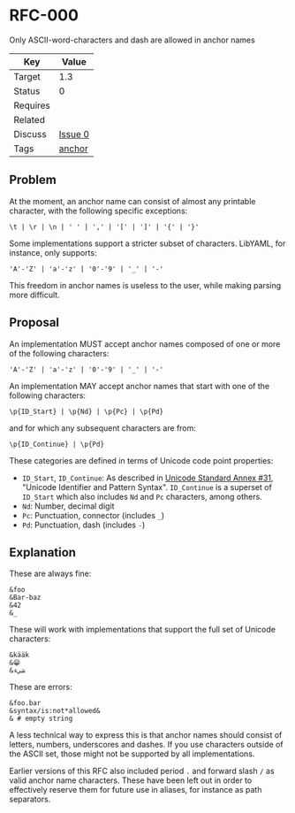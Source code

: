 RFC-000
=======

Only ASCII-word-characters and dash are allowed in anchor names


| Key | Value |
| --- | --- |
| Target | 1.3 |
| Status | 0 |
| Requires | |
| Related | |
| Discuss | [Issue 0](../../issues/0) |
| Tags | [anchor]() |


## Problem

At the moment, an anchor name can consist of almost any printable character, with the following specific exceptions:

```
\t | \r | \n | ' ' | ',' | '[' | ']' | '{' | '}'
```

Some implementations support a stricter subset of characters.
LibYAML, for instance, only supports:

```
'A'-'Z' | 'a'-'z' | '0'-'9' | '_' | '-'
```

This freedom in anchor names is useless to the user, while making parsing more difficult.


## Proposal

An implementation MUST accept anchor names composed of one or more of the following characters:

```
'A'-'Z' | 'a'-'z' | '0'-'9' | '_' | '-'
```

An implementation MAY accept anchor names that start with one of the following characters:

```
\p{ID_Start} | \p{Nd} | \p{Pc} | \p{Pd}
```

and for which any subsequent characters are from:

```
\p{ID_Continue} | \p{Pd}
```

These categories are defined in terms of Unicode code point properties:
- `ID_Start`, `ID_Continue`: As described in [Unicode Standard Annex #31](http://www.unicode.org/reports/tr31/), "Unicode Identifier and Pattern Syntax".
  `ID_Continue` is a superset of `ID_Start` which also includes `Nd` and `Pc` characters, among others.
- `Nd`: Number, decimal digit
- `Pc`: Punctuation, connector (includes `_`)
- `Pd`: Punctuation, dash (includes `-`)


## Explanation

These are always fine:

```
&foo
&Bar-baz
&42
&_
```

These will work with implementations that support the full set of Unicode characters:

```
&kääk
&😁
&شيء
```

These are errors:

```
&foo.bar
&syntax/is:not*allowed&
& # empty string
```

A less technical way to express this is that anchor names should consist of letters, numbers, underscores and dashes.
If you use characters outside of the ASCII set, those might not be supported by all implementations.

Earlier versions of this RFC also included period `.` and forward slash `/` as valid anchor name characters.
These have been left out in order to effectively reserve them for future use in aliases, for instance as path separators.
